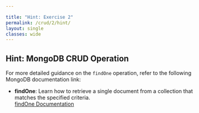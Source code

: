 ```yaml
---

title: "Hint: Exercise 2"  
permalink: /crud/2/hint/  
layout: single  
classes: wide  
---  
```


## Hint: MongoDB CRUD Operation  

For more detailed guidance on the `findOne` operation, refer to the following MongoDB documentation link:  
- **findOne**: Learn how to retrieve a single document from a collection that matches the specified criteria.  
  [findOne Documentation](https://www.mongodb.com/docs/manual/reference/method/db.collection.findOne/)  

